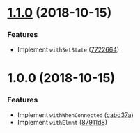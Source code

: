 # [1.1.0](https://github.com/leofavre/elmnt/compare/v1.0.0...v1.1.0) (2018-10-15)


### Features

* Implement `withSetState` ([7722664](https://github.com/leofavre/elmnt/commit/7722664))

# 1.0.0 (2018-10-15)


### Features

* Implement `withWhenConnected` ([cabd37a](https://github.com/leofavre/elmnt/commit/cabd37a))
* Implement `withElmnt` ([87911d8](https://github.com/leofavre/elmnt/commit/87911d8))
